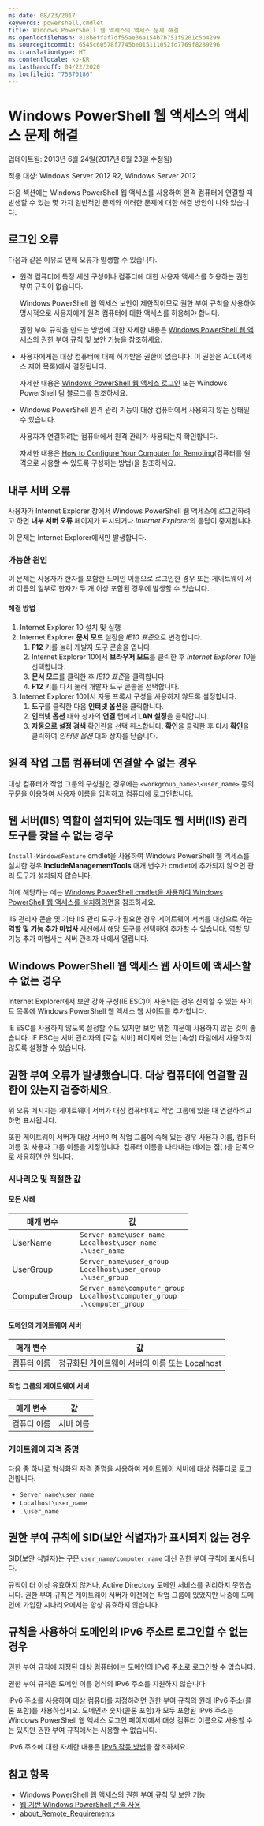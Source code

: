 ```yaml
---
ms.date: 08/23/2017
keywords: powershell,cmdlet
title: Windows PowerShell 웹 액세스의 액세스 문제 해결
ms.openlocfilehash: 818beffaf7df55ae36a154b7b751f9201c5b4299
ms.sourcegitcommit: 6545c60578f7745be015111052fd7769f8289296
ms.translationtype: HT
ms.contentlocale: ko-KR
ms.lasthandoff: 04/22/2020
ms.locfileid: "75870186"
---
```

# <a name="troubleshooting-access-problems-in-windows-powershell-web-access"></a>Windows PowerShell 웹 액세스의 액세스 문제 해결

업데이트됨: 2013년 6월 24일(2017년 8월 23일 수정됨)

적용 대상: Windows Server 2012 R2, Windows Server 2012

다음 섹션에는 Windows PowerShell 웹 액세스를 사용하여 원격 컴퓨터에 연결할 때 발생할 수 있는 몇 가지 일반적인 문제와 이러한 문제에 대한 해결 방안이 나와 있습니다.

## <a name="sign-in-failure"></a>로그인 오류

다음과 같은 이유로 인해 오류가 발생할 수 있습니다.

- 원격 컴퓨터에 특정 세션 구성이나 컴퓨터에 대한 사용자 액세스를 허용하는 권한 부여 규칙이 없습니다.

  Windows PowerShell 웹 액세스 보안이 제한적이므로 권한 부여 규칙을 사용하여 명시적으로 사용자에게 원격 컴퓨터에 대한 액세스를 허용해야 합니다.

  권한 부여 규칙을 만드는 방법에 대한 자세한 내용은 [Windows PowerShell 웹 액세스의 권한 부여 규칙 및 보안 기능](authorization-rules-and-security-features-of-windows-powershell-web-access.md)을 참조하세요.

- 사용자에게는 대상 컴퓨터에 대해 허가받은 권한이 없습니다. 이 권한은 ACL(액세스 제어 목록)에서 결정됩니다.

  자세한 내용은 [Windows PowerShell 웹 액세스 로그인](use-the-web-based-windows-powershell-console.md#signing-in-to-windows-powershell-web-access) 또는 Windows PowerShell 팀 블로그를 참조하세요.

- Windows PowerShell 원격 관리 기능이 대상 컴퓨터에서 사용되지 않는 상태일 수 있습니다.

  사용자가 연결하려는 컴퓨터에서 원격 관리가 사용되는지 확인합니다.

  자세한 내용은 [How to Configure Your Computer for Remoting](/powershell/module/microsoft.powershell.core/about/about_remote_requirements#how-to-configure-your-computer-for-remoting)(컴퓨터를 원격으로 사용할 수 있도록 구성하는 방법)을 참조하세요.

## <a name="internal-server-error"></a>내부 서버 오류

사용자가 Internet Explorer 창에서 Windows PowerShell 웹 액세스에 로그인하려고 하면 **내부 서버 오류** 페이지가 표시되거나 *Internet Explorer*의 응답이 중지됩니다.

이 문제는 Internet Explorer에서만 발생합니다.

### <a name="possible-cause"></a>가능한 원인

이 문제는 사용자가 한자를 포함한 도메인 이름으로 로그인한 경우 또는 게이트웨이 서버 이름의 일부로 한자가 두 개 이상 포함된 경우에 발생할 수 있습니다.

#### <a name="workaround"></a>해결 방법

1. Internet Explorer 10 설치 및 실행
1. Internet Explorer **문서 모드** 설정을 *IE10 표준*으로 변경합니다.
   1. **F12** 키를 눌러 개발자 도구 콘솔을 엽니다.
   1. Internet Explorer 10에서 **브라우저 모드**를 클릭한 후 *Internet Explorer 10*을 선택합니다.
   1. **문서 모드**를 클릭한 후 *IE10 표준*을 클릭합니다.
   1. **F12** 키를 다시 눌러 개발자 도구 콘솔을 선택합니다.
1. Internet Explorer 10에서 자동 프록시 구성을 사용하지 않도록 설정합니다.
   1. **도구**를 클릭한 다음 **인터넷 옵션**을 클릭합니다.
   1. **인터넷 옵션** 대화 상자의 **연결** 탭에서 **LAN 설정**을 클릭합니다.
   1. **자동으로 설정 검색** 확인란을 선택 취소합니다. **확인**을 클릭한 후 다시 **확인**을 클릭하여 *인터넷 옵션* 대화 상자를 닫습니다.

## <a name="cannot-connect-to-a-remote-workgroup-computer"></a>원격 작업 그룹 컴퓨터에 연결할 수 없는 경우

대상 컴퓨터가 작업 그룹의 구성원인 경우에는 `<workgroup_name>\<user_name>` 등의 구문을 이용하여 사용자 이름을 입력하고 컴퓨터에 로그인합니다.

## <a name="cannot-find-web-server-iis-management-tools-even-though-the-role-was-installed"></a>웹 서버(IIS) 역할이 설치되어 있는데도 웹 서버(IIS) 관리 도구를 찾을 수 없는 경우

`Install-WindowsFeature` cmdlet을 사용하여 Windows PowerShell 웹 액세스를 설치한 경우 **IncludeManagementTools** 매개 변수가 cmdlet에 추가되지 않으면 관리 도구가 설치되지 않습니다.

이에 해당하는 예는 [Windows PowerShell cmdlet을 사용하여 Windows PowerShell 웹 액세스를 설치하려면](install-and-use-windows-powershell-web-access.md#to-install-windows-powershell-web-access-by-using-windows-powershell-cmdlets)을 참조하세요.

IIS 관리자 콘솔 및 기타 IIS 관리 도구가 필요한 경우 게이트웨이 서버를 대상으로 하는 **역할 및 기능 추가 마법사** 세션에서 해당 도구를 선택하여 추가할 수 있습니다. 역할 및 기능 추가 마법사는 서버 관리자 내에서 열립니다.

## <a name="windows-powershell-web-access-website-is-not-accessible"></a>Windows PowerShell 웹 액세스 웹 사이트에 액세스할 수 없는 경우

Internet Explorer에서 보안 강화 구성(IE ESC)이 사용되는 경우 신뢰할 수 있는 사이트 목록에 Windows PowerShell 웹 액세스 웹 사이트를 추가합니다.

IE ESC를 사용하지 않도록 설정할 수도 있지만 보안 위험 때문에 사용하지 않는 것이 좋습니다. IE ESC는 서버 관리자의 [로컬 서버] 페이지에 있는 [속성] 타일에서 사용하지 않도록 설정할 수 있습니다.

## <a name="an-authorization-failure-occurred-verify-that-you-are-authorized-to-connect-to-the-destination-computer"></a>권한 부여 오류가 발생했습니다. 대상 컴퓨터에 연결할 권한이 있는지 검증하세요.

위 오류 메시지는 게이트웨이 서버가 대상 컴퓨터이고 작업 그룹에 있을 때 연결하려고 하면 표시됩니다.

또한 게이트웨이 서버가 대상 서버이며 작업 그룹에 속해 있는 경우 사용자 이름, 컴퓨터 이름 및 사용자 그룹 이름을 지정합니다. 컴퓨터 이름을 나타내는 데에는 점(.)을 단독으로 사용하면 안 됩니다.

### <a name="scenarios-and-proper-values"></a>시나리오 및 적절한 값

#### <a name="all-cases"></a>모든 사례

  매개 변수   |                                        값
------------- | -----------------------------------------------------------------------------------
UserName      | `Server_name\user_name`<br/>`Localhost\user_name`<br/>`.\user_name`
UserGroup     | `Server_name\user_group`<br/>`Localhost\user_group`<br/>`.\user_group`
ComputerGroup | `Server_name\computer_group`<br/>`Localhost\computer_group`<br/>`.\computer_group`

#### <a name="gateway-server-is-in-a-domain"></a>도메인의 게이트웨이 서버

 매개 변수   |                        값
------------ | ----------------------------------------------------
컴퓨터 이름 | 정규화된 게이트웨이 서버의 이름 또는 Localhost

#### <a name="gateway-server-is-in-a-workgroup"></a>작업 그룹의 게이트웨이 서버

 매개 변수   |    값
------------ | -----------
컴퓨터 이름 | 서버 이름

### <a name="gateway-credentials"></a>게이트웨이 자격 증명

다음 중 하나로 형식화된 자격 증명을 사용하여 게이트웨이 서버에 대상 컴퓨터로 로그인합니다.

- `Server_name\user_name`
- `Localhost\user_name`
- `.\user_name`

## <a name="a-security-identifier-sid-is-displayed-in-an-authorization-rule"></a>권한 부여 규칙에 SID(보안 식별자)가 표시되지 않는 경우

SID(보안 식별자)는 구문 `user_name/computer_name` 대신 권한 부여 규칙에 표시됩니다.

규칙이 더 이상 유효하지 않거나, Active Directory 도메인 서비스를 쿼리하지 못했습니다. 권한 부여 규칙은 게이트웨이 서버가 이전에는 작업 그룹에 있었지만 나중에 도메인에 가입한 시나리오에서는 항상 유효하지 않습니다.

## <a name="cannot-sign-in-with-rule-as-an-ipv6-address-with-a-domain"></a>규칙을 사용하여 도메인의 IPv6 주소로 로그인할 수 없는 경우

권한 부여 규칙에 지정된 대상 컴퓨터에는 도메인의 IPv6 주소로 로그인할 수 없습니다.

권한 부여 규칙은 도메인 이름 형식의 IPv6 주소를 지원하지 않습니다.

IPv6 주소를 사용하여 대상 컴퓨터를 지정하려면 권한 부여 규칙의 원래 IPv6 주소(콜론 포함)를 사용하십시오. 도메인과 숫자(콜론 포함)가 모두 포함된 IPv6 주소는 Windows PowerShell 웹 액세스 로그인 페이지에서 대상 컴퓨터 이름으로 사용할 수는 있지만 권한 부여 규칙에서는 사용할 수 없습니다.

IPv6 주소에 대한 자세한 내용은 [IPv6 작동 방법](/previous-versions/windows/it-pro/windows-server-2003/cc781672(v=ws.10))을 참조하세요.

## <a name="see-also"></a>참고 항목

- [Windows PowerShell 웹 액세스의 권한 부여 규칙 및 보안 기능](/previous-versions/windows/it-pro/windows-server-2012-R2-and-2012/dn282394(v=ws.11))
- [웹 기반 Windows PowerShell 콘솔 사용](/previous-versions/windows/it-pro/windows-server-2012-R2-and-2012/hh831417(v=ws.11))
- [about_Remote_Requirements](/powershell/module/microsoft.powershell.core/about/about_remote_requirements)
